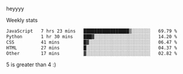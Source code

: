 heyyyy

Weekly stats
<!--START_SECTION:waka-->

```txt
JavaScript   7 hrs 23 mins   █████████████████▒░░░░░░░   69.79 %
Python       1 hr 30 mins    ███▓░░░░░░░░░░░░░░░░░░░░░   14.20 %
CSS          41 mins         █▓░░░░░░░░░░░░░░░░░░░░░░░   06.47 %
HTML         27 mins         █░░░░░░░░░░░░░░░░░░░░░░░░   04.37 %
Other        17 mins         ▓░░░░░░░░░░░░░░░░░░░░░░░░   02.82 %
```

<!--END_SECTION:waka-->
5 is greater than 4 :)
